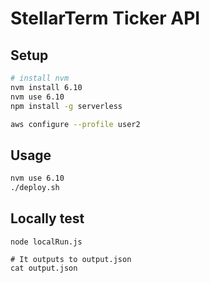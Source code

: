 # StellarTerm Ticker API


## Setup
```sh
# install nvm
nvm install 6.10
nvm use 6.10
npm install -g serverless

aws configure --profile user2

```

## Usage
```sh
nvm use 6.10
./deploy.sh
```

## Locally test
```
node localRun.js

# It outputs to output.json
cat output.json
```
